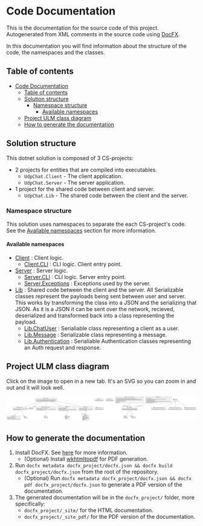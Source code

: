 # Code Documentation

This is the documentation for the source code of this project. Autogenerated from XML comments in the source code using [DocFX](https://dotnet.github.io/docfx/).

In this documentation you will find information about the structure of the code, the namespaces and the classes.

## Table of contents

- [Code Documentation](#code-documentation)
  - [Table of contents](#table-of-contents)
  - [Solution structure](#solution-structure)
    - [Namespace structure](#namespace-structure)
      - [Available namespaces](#available-namespaces)
  - [Project ULM class diagram](#project-ulm-class-diagram)
  - [How to generate the documentation](#how-to-generate-the-documentation)

## Solution structure

This dotnet solution is composed of 3 CS-projects:

- 2 projects for entities that are compiled into executables.
  - `UdpChat.Client` - The client application.
  - `UdpChat.Server` - The server application.
- 1 project for the shared code between client and server.
  - `UdpChat.Lib` - The shared code between the client and the server.

### Namespace structure

This solution uses namespaces to separate the each CS-project's code. See the [Available namespaces](#available-namespaces) section for more information.

#### Available namespaces

- [Client](UdpChat.Client.yml) : Client logic.
  - [Client.CLI](UdpChat.Client.CLI.yml) : CLI logic. Client entry point.
- [Server](UdpChat.Server.yml) : Server logic.
  - [Server.CLI](UdpChat.Server.CLI.yml) : CLI logic. Server entry point.
  - [Server.Exceptions](UdpChat.Server.Exceptions.yml) : Exceptions used by the server.
- [Lib](UdpChat.Lib.yml) : Shared code between the client and the server. All Serializable classes represent the payloads being sent between user and server. This works by transforming the class into a JSON and the serializing that JSON. As it is a JSON it can be sent over the network, recieved, deserialized and transformed back into a class representing the payload.
  - [Lib.ChatUser](UdpChat.Lib.ChatUser.yml) : Serialiable class representing a client as a user.
  - [Lib.Message](UdpChat.Lib.Message.yml) : Serializable class representing a message.
  - [Lib.Authentication](UdpChat.Lib.Authentication.yml) : Serialiable Authentication classes representing an Auth request and response.

## Project ULM class diagram

Click on the image to open in a new tab. It's an SVG so you can zoom in and out and it will look well.

![Solution class diargram](../images/class_diagram.svg)

## How to generate the documentation

1. Install DocFX. See [here](https://dotnet.github.io/docfx/tutorial/docfx_getting_started.html#2-use-docfx-as-a-command-line-tool) for more information.
    - (Optional) Install [wkhtmltopdf](https://wkhtmltopdf.org/downloads.html) for PDF generation.
2. Run `docfx metadata docfx_project/docfx.json && docfx build docfx_project/docfx.json` from the root of the repository.
    - (Optional) Run `docfx metadata docfx_project/docfx.json && docfx pdf docfx_project/docfx.json` to generate a PDF version of the documentation.
3. The generated documentation will be in the `docfx_project/` folder, more specifically:
    - `docfx_project/_site/` for the HTML documentation.
    - `docfx_project/_site_pdf/` for the PDF version of the documentation.
